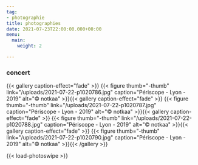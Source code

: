 ```yaml
---
tag:
- photographie
title: photographies
date: 2021-07-23T22:00:00.000+00:00
menu:
  main:
    weight: 2

---
```

### concert

{{< gallery caption-effect="fade" >}} {{< figure thumb="-thumb" link="/uploads/2021-07-22-p1020786.jpg" caption="Périscope - Lyon - 2019" alt="© notkaa" >}}{{< gallery caption-effect="fade" >}} {{< figure thumb="-thumb" link="/uploads/2021-07-22-p1020787.jpg" caption="Périscope - Lyon - 2019" alt="© notkaa" >}}{{< gallery caption-effect="fade" >}} {{< figure thumb="-thumb" link="/uploads/2021-07-22-p1020788.jpg" caption="Périscope - Lyon - 2019" alt="© notkaa" >}}{{< gallery caption-effect="fade" >}} {{< figure thumb="-thumb" link="/uploads/2021-07-22-p1020790.jpg" caption="Périscope - Lyon - 2019" alt="© notkaa" >}}{{< /gallery >}}

{{< load-photoswipe >}}

<!--more-->